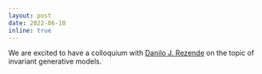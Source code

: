 ```yaml
---
layout: post
date: 2022-06-10
inline: true
---
```



We are excited to have a colloquium with [Danilo J. Rezende](https://uk.linkedin.com/pub/danilo-jimenez-rezende/a/1a7/203) on the topic of invariant generative models.

<!-- We are excited to release [**causal-learn**](https://causal-learn.readthedocs.io/en/latest/), a Python package for 
causal discovery! -->